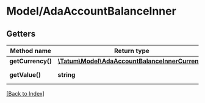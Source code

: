 # Model/AdaAccountBalanceInner

## Getters

Method name | Return type | Description | Notes
------------ | ------------- | ------------- | -------------
**getCurrency()** | [**\Tatum\Model\AdaAccountBalanceInnerCurrency**](AdaAccountBalanceInnerCurrency.md) |  | [optional]
**getValue()** | **string** | Quantity of the asset. | [optional]

[[Back to Index]](../index.md)
